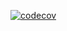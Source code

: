 [![codecov](https://codecov.io/gh/jhhong0509/study/branch/master/graph/badge.svg?token=93XLO6FRML)](https://codecov.io/gh/jhhong0509/study)